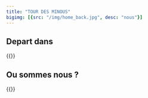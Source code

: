 ```yaml
---
title: "TOUR DES MINOUS"
bigimg: [{src: "/img/home_back.jpg", desc: "nous"}]
---
```


## Depart dans  

 {{<counter>}}

## Ou sommes nous ?

{{<roundmap latitude = "43.6000" longitude = "1.4333">}}



